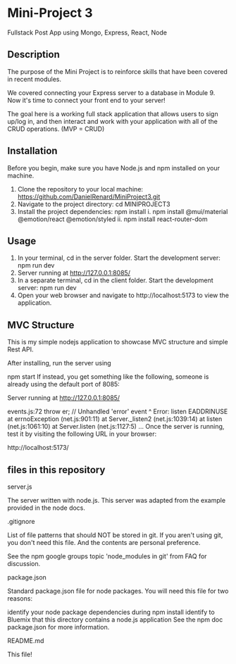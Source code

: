 # Mini-Project 3

Fullstack Post App using Mongo, Express, React, Node

## Description

The purpose of the Mini Project is to reinforce skills that have been covered in recent modules.

We covered connecting your Express server to a database in Module 9. Now it's time to connect your front end to your server!

The goal here is a working full stack application that allows users to sign up/log in, and then interact and work with your application with all of the CRUD operations. (MVP = CRUD)

## Installation

Before you begin, make sure you have Node.js and npm installed on your machine.
 1. Clone the repository to your local machine: https://github.com/DanielRenard/MiniProject3.git
 2. Navigate to the project directory: cd MINIPROJECT3
 3. Install the project dependencies: npm install
 i. npm install @mui/material @emotion/react @emotion/styled
 ii. npm install react-router-dom

 ## Usage
 1. In your terminal, cd in the server folder. Start the development server: npm run dev
 2. Server running at http://127.0.0.1:8085/
 3. In a separate terminal, cd in the client folder. Start the development server: npm run dev
 4. Open your web browser and navigate to http://localhost:5173 to view the application.

## MVC Structure

This is my simple nodejs application to showcase MVC structure and simple Rest API.

After installing, run the server using

npm start
If instead, you get something like the following, someone is already using the default port of 8085:

Server running at http://127.0.0.1:8085/

events.js:72
    throw er; // Unhandled 'error' event
              ^
Error: listen EADDRINUSE
    at errnoException (net.js:901:11)
    at Server._listen2 (net.js:1039:14)
    at listen (net.js:1061:10)
    at Server.listen (net.js:1127:5)
    ...
Once the server is running, test it by visiting the following URL in your browser:

http://localhost:5173/

## files in this repository

server.js

The server written with node.js. This server was adapted from the example provided in the node docs.

.gitignore

List of file patterns that should NOT be stored in git. If you aren't using git, you don't need this file. And the contents are personal preference.

See the npm google groups topic 'node_modules in git' from FAQ for discussion.

package.json

Standard package.json file for node packages. You will need this file for two reasons:

identify your node package dependencies during npm install
identify to Bluemix that this directory contains a node.js application
See the npm doc package.json for more information.

README.md

This file!